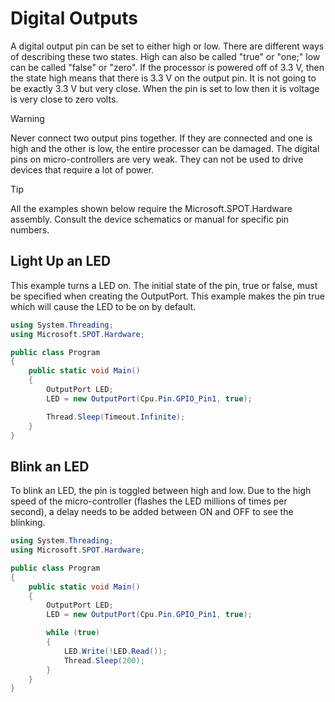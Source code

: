 # Digital Outputs

A digital output pin can be set to either high or low. There are different ways of describing these two states. High can also be called "true" or "one;" low can be called "false" or "zero".
If the processor is powered off of 3.3 V, then the state high means that there is 3.3 V on the output pin. It is not going to be exactly 3.3 V but very close. When the pin is set to low then it is voltage is very close to zero volts.
 
> [!Warning]
> Never connect two output pins together. If they are connected and one is high and the other is low, the entire processor can be damaged.
The digital pins on micro-controllers are very weak. They can not be used to drive devices that require a lot of power.
 
> [!Tip]
> All the examples shown below require the Microsoft.SPOT.Hardware assembly. Consult the device schematics or manual for specific pin numbers.

## Light Up an LED
This example turns a LED on. The initial state of the pin, true or false, must be specified when creating the OutputPort. This example makes the pin true which will cause the LED to be on by default.

```c#
using System.Threading;
using Microsoft.SPOT.Hardware;

public class Program
{
    public static void Main()
    {
        OutputPort LED;
        LED = new OutputPort(Cpu.Pin.GPIO_Pin1, true);

        Thread.Sleep(Timeout.Infinite);
    }
}
```

## Blink an LED
To blink an LED, the pin is toggled between high and low. Due to the high speed of the micro-controller (flashes the LED millions of times per second), a delay needs to be added between ON and OFF to see the blinking.
 
```c#
using System.Threading;
using Microsoft.SPOT.Hardware;

public class Program
{
    public static void Main()
    {
        OutputPort LED;
        LED = new OutputPort(Cpu.Pin.GPIO_Pin1, true);

        while (true)
        {
            LED.Write(!LED.Read());
            Thread.Sleep(200);
        }
    }
}
```

